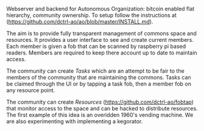Webserver and backend for Autonomous Organization: bitcoin enabled flat hierarchy, community ownership. To setup follow the instructions at (https://github.com/dctrl-ao/ao/blob/master/INSTALL.md).

The aim is to provide fully transparent management of commons space and resources. It provides a user interface to see and create current members. Each member is given a fob that can be scanned by raspberry pi based readers. Members are required to keep there account up to date to maintain access.

The community can create *Tasks* which are an attempt to be fair to the members of the community that are maintaining the commons. Tasks can be claimed through the UI or by tapping a task fob, then a member fob on any resource point.

The community can create *Resources* (https://github.com/dctrl-ao/fobtap) that monitor access to the space and can be hacked to distribute resources. The first example of this idea is an overidden 1960's vending machine. We are also experimenting with implementing a kegorator.
